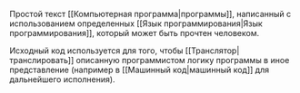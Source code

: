 Простой текст [[Компьютерная программа|программы]], написанный с использованием определенных [[Язык программирования|Язык программирования]], который может быть прочтен человеком.

Исходный код используется для того, чтобы [[Транслятор|транслировать]] описанную программистом логику программы в иное представление (например в [[Машинный код|машинный код]] для дальнейшего исполнения).
